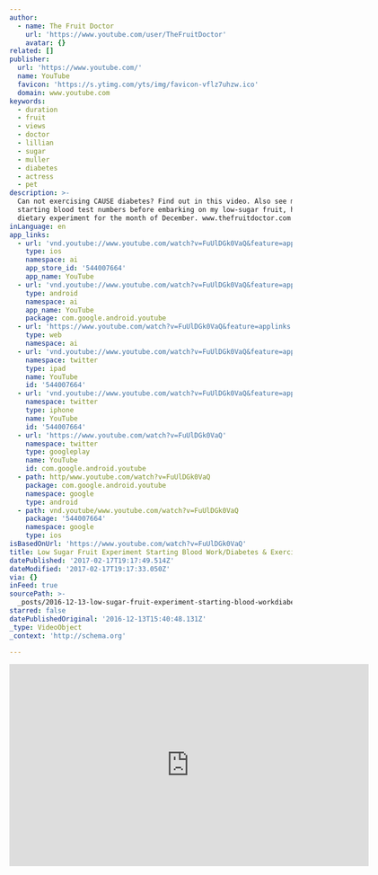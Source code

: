 ```yaml
---
author:
  - name: The Fruit Doctor
    url: 'https://www.youtube.com/user/TheFruitDoctor'
    avatar: {}
related: []
publisher:
  url: 'https://www.youtube.com/'
  name: YouTube
  favicon: 'https://s.ytimg.com/yts/img/favicon-vflz7uhzw.ico'
  domain: www.youtube.com
keywords:
  - duration
  - fruit
  - views
  - doctor
  - lillian
  - sugar
  - muller
  - diabetes
  - actress
  - pet
description: >-
  Can not exercising CAUSE diabetes? Find out in this video. Also see my
  starting blood test numbers before embarking on my low-sugar fruit, high-fat
  dietary experiment for the month of December. www.thefruitdoctor.com
inLanguage: en
app_links:
  - url: 'vnd.youtube://www.youtube.com/watch?v=FuUlDGk0VaQ&feature=applinks'
    type: ios
    namespace: ai
    app_store_id: '544007664'
    app_name: YouTube
  - url: 'vnd.youtube://www.youtube.com/watch?v=FuUlDGk0VaQ&feature=applinks'
    type: android
    namespace: ai
    app_name: YouTube
    package: com.google.android.youtube
  - url: 'https://www.youtube.com/watch?v=FuUlDGk0VaQ&feature=applinks'
    type: web
    namespace: ai
  - url: 'vnd.youtube://www.youtube.com/watch?v=FuUlDGk0VaQ&feature=applinks'
    namespace: twitter
    type: ipad
    name: YouTube
    id: '544007664'
  - url: 'vnd.youtube://www.youtube.com/watch?v=FuUlDGk0VaQ&feature=applinks'
    namespace: twitter
    type: iphone
    name: YouTube
    id: '544007664'
  - url: 'https://www.youtube.com/watch?v=FuUlDGk0VaQ'
    namespace: twitter
    type: googleplay
    name: YouTube
    id: com.google.android.youtube
  - path: http/www.youtube.com/watch?v=FuUlDGk0VaQ
    package: com.google.android.youtube
    namespace: google
    type: android
  - path: vnd.youtube/www.youtube.com/watch?v=FuUlDGk0VaQ
    package: '544007664'
    namespace: google
    type: ios
isBasedOnUrl: 'https://www.youtube.com/watch?v=FuUlDGk0VaQ'
title: Low Sugar Fruit Experiment Starting Blood Work/Diabetes & Exercise
datePublished: '2017-02-17T19:17:49.514Z'
dateModified: '2017-02-17T19:17:33.050Z'
via: {}
inFeed: true
sourcePath: >-
  _posts/2016-12-13-low-sugar-fruit-experiment-starting-blood-workdiabetes-and-ex.md
starred: false
datePublishedOriginal: '2016-12-13T15:40:48.131Z'
_type: VideoObject
_context: 'http://schema.org'

---
```

<iframe src="https://cdn.embedly.com/widgets/media.html?src=https%3A%2F%2Fwww.youtube.com%2Fembed%2FFuUlDGk0VaQ%3Ffeature%3Doembed&amp;url=http%3A%2F%2Fwww.youtube.com%2Fwatch%3Fv%3DFuUlDGk0VaQ&amp;image=https%3A%2F%2Fi.ytimg.com%2Fvi%2FFuUlDGk0VaQ%2Fhqdefault.jpg&amp;key=b7d04c9b404c499eba89ee7072e1c4f7&amp;type=text%2Fhtml&amp;schema=youtube" width="640" height="360" scrolling="no" frameborder="0" allowfullscreen="" style=""></iframe>